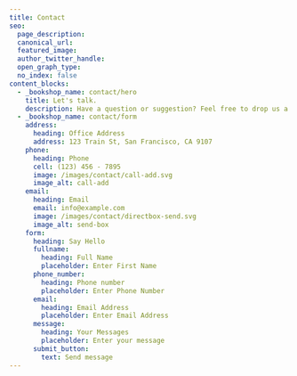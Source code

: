 ```yaml
---
title: Contact
seo:
  page_description: 
  canonical_url: 
  featured_image: 
  author_twitter_handle: 
  open_graph_type:
  no_index: false
content_blocks:
  - _bookshop_name: contact/hero
    title: Let's talk.
    description: Have a question or suggestion? Feel free to drop us a message!
  - _bookshop_name: contact/form
    address:
      heading: Office Address
      address: 123 Train St, San Francisco, CA 9107
    phone:
      heading: Phone
      cell: (123) 456 - 7895
      image: /images/contact/call-add.svg
      image_alt: call-add
    email:
      heading: Email
      email: info@example.com
      image: /images/contact/directbox-send.svg
      image_alt: send-box
    form:
      heading: Say Hello
      fullname:
        heading: Full Name
        placeholder: Enter First Name
      phone_number:
        heading: Phone number
        placeholder: Enter Phone Number
      email:
        heading: Email Address
        placeholder: Enter Email Address
      message:
        heading: Your Messages
        placeholder: Enter your message
      submit_button:
        text: Send message
---
```


